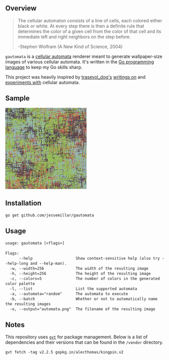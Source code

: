 ## Overview
> The cellular automaton consists of a line of cells, each colored either black or white. At every step there is then a definite rule that determines the color of a given cell from the color of that cell and its immediate left and right neighbors on the step before.
>
> -Stephen Wolfram (A New Kind of Science, 2004)

`gautomata` is a [cellular automata](https://en.wikipedia.org/wiki/Cellular_automaton) renderer meant to generate wallpaper-size images of various cellular automata. It's written in the [Go programming language](https://golang.org/) to keep my Go skills sharp.

This project was heavily inspired by [trasevol_dog's](https://twitter.com/TRASEVOL_DOG) [writings on](https://trasevol.dog/2017/03/14/doodle-insights-8-cellular-automata-aka-black-magic/) and [experiments with](https://www.lexaloffle.com/bbs/?tid=28308) cellular automata.

## Sample
![Sample](https://github.com/jessemillar/gautomata/raw/master/automata.png)

## Installation
```
go get github.com/jessemillar/gautomata
```

## Usage
```
usage: gautomata [<flags>]

Flags:
      --help                   Show context-sensitive help (also try --help-long and --help-man).
  -w, --width=256              The width of the resulting image
  -h, --height=256             The height of the resulting image
  -c, --colors=5               The number of colors in the generated color palette
  -l, --list                   List the supported automata
  -a, --automata="random"      The automata to execute
  -b, --batch                  Whether or not to automatically name the resulting images
  -o, --output="automata.png"  The filename of the resulting image
```

## Notes
This repository uses [`gvt`](https://github.com/FiloSottile/gvt) for package management. Below is a list of dependencies and their versions that can be found in the `/vendor` directory.
```
gvt fetch -tag v2.2.5 gopkg.in/alecthomas/kingpin.v2
```
